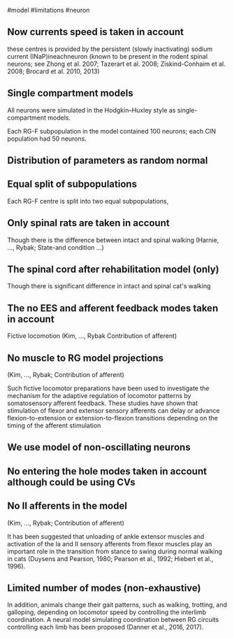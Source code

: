 #model
#limitations 
#neuron 


## Now currents speed is taken in account
these centres is provided by the persistent (slowly inactivating) sodium current (INaP)ineachneuron (known to be present in the rodent spinal neurons; see Zhong et al. 2007; Tazerart et al. 2008; Ziskind-Conhaim et al. 2008; Brocard et al. 2010, 2013)

## Single compartment models
All neurons were simulated in the Hodgkin–Huxley style as single-compartment models.

Each RG-F subpopulation in the model contained 100 neurons; each CIN population had 50 neurons.

## Distribution of parameters as random normal 

## Equal split of subpopulations 
Each RG-F centre is split into two equal subpopulations,

## Only spinal rats are taken in account
Though there is the difference between intact and spinal walking (Harnie, ..., Rybak; State-and condition ...) 

## The spinal cord after rehabilitation model (only)
Though there is significant difference in intact and spinal cat's walking 

## The no EES and afferent feedback modes taken in account 
Fictive locomotion (Kim, ..., Rybak Contribution of afferent)

## No muscle to RG model projections
(Kim, ..., Rybak; Contribution of afferent)

Such fictive locomotor preparations have been used to investigate the mechanism for the adaptive regulation of locomotor patterns by somatosensory afferent feedback. These studies have shown that stimulation of flexor and extensor sensory afferents can delay or advance flexion-to-extension or extension-to-flexion transitions depending on the timing of the afferent stimulation

## We use model of non-oscillating neurons


## No entering the hole modes taken in account although could be using CVs


## No II afferents in the model 
(Kim, ..., Rybak; Contribution of afferent)

It has been suggested that unloading of ankle extensor muscles and activation of the Ia and II sensory afferents from flexor muscles play an important role in the transition from stance to swing during normal walking in cats (Duysens and Pearson, 1980; Pearson et al., 1992; Hiebert et al., 1996).

## Limited number of modes (non-exhaustive)

In addition, animals change their gait patterns, such as walking, trotting, and galloping, depending on locomotor speed by controlling the interlimb coordination. A neural model simulating coordination between RG circuits controlling each limb has been proposed (Danner et al., 2016, 2017).

